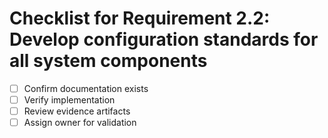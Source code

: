 # Checklist for Requirement 2.2: Develop configuration standards for all system components

- [ ] Confirm documentation exists
- [ ] Verify implementation
- [ ] Review evidence artifacts
- [ ] Assign owner for validation
